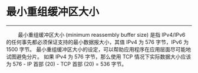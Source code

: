 # 最小重组缓冲区大小
***

&emsp;&emsp;
最小重组缓冲区大小 (minimum reassembly buffer size) 是指 IPv4/IPv6 的任何事先都必须保证支持的最小数据报大小，其值 IPv4 为 576 字节，IPv6 为 1500 字节。
最小重组缓冲区大小的设定，可以帮助应用程序在应用层面尽可能地试图避免分片。
如果 IPv4 为 576 字节，那么使用 TCP 情况下实际数据大小应该为 576 - IP 首部 (20) - TCP 首部 (20) = 536 字节。